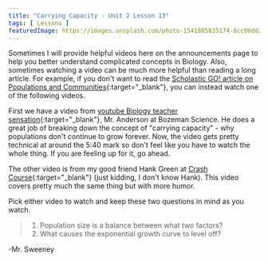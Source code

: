 ```yaml
---
title: "Carrying Capacity - Unit 2 Lesson 13"
tags: [ Lessons ]
featuredImage: https://images.unsplash.com/photo-1541885835174-8cc06dd2b1ed?ixlib=rb-1.2.1&ixid=eyJhcHBfaWQiOjEyMDd9&auto=format&fit=crop&w=750&q=80
---
```


Sometimes I will provide helpful videos here on the announcements page to help you better understand complicated concepts in Biology. Also, sometimes watching a video can be much more helpful than reading a long article. For example, if you don't want to read the [Scholastic GO! article on Populations and Communities](https://go.scholastic.com/I/article/444/446/4444465.html?ucn=610753097&cred=Y2FsbGN8Y2FsbGM){:target="_blank"}, you can instead watch one of the following videos.

First we have a video from [youtube Biology teacher sensation](https://www.bozemanscience.com/about){:target="_blank"}, Mr. Anderson at Bozeman Science. He does a great job of breaking down the concept of "carrying capacity" - why populations don't continue to grow forever. Now, the video gets pretty technical at around the 5:40 mark so don't feel like you have to watch the whole thing. If you are feeling up for it, go ahead.

The other video is from my good friend Hank Green at [Crash Course](https://thecrashcourse.com/about){:target="_blank"} (just kidding, I don't know Hank). This video covers pretty much the same thing but with more humor.

Pick either video to watch and keep these two questions in mind as you watch.

> 1. Population size is a balance between what two factors?
> 2. What causes the exponential growth curve to level off?


-Mr. Sweeney